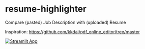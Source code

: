 # resume-highlighter

Compare (pasted) Job Description with (uploaded) Resume

Inspiration: https://github.com/kkdai/pdf_online_editor/tree/master

<a href="https://resume-highlighter.streamlit.app" rel="nofollow"><img src="https://static.streamlit.io/badges/streamlit_badge_black_white.svg" alt="Streamlit App" data-canonical-src="https://static.streamlit.io/badges/streamlit_badge_black_white.svg" style="max-width: 100%;"></a>
